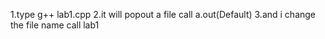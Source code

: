 1.type g++ lab1.cpp
2.it will popout a file call a.out(Default)
3.and i change the file name call lab1
